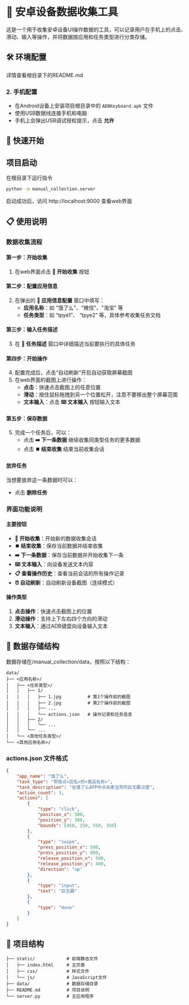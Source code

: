 # 📱 安卓设备数据收集工具

这是一个用于收集安卓设备UI操作数据的工具，可以记录用户在手机上的点击、滑动、输入等操作，并将数据按应用和任务类型进行分类存储。

## 🛠️ 环境配置
详情查看根目录下的README.md

### 2. 手机配置
- 在Android设备上安装项目根目录中的 `ADBKeyboard.apk` 文件
- 使用USB数据线连接手机和电脑
- 手机上会弹出USB调试授权提示，点击 **允许**

## 🚀 快速开始

## 项目启动
在根目录下运行指令
```bash
python -m manual_collection.server
```

启动成功后，访问 http://localhost:9000 查看web界面

## 📋 使用说明

### 数据收集流程

#### 第一步：开始收集
1. 在web界面点击 **🚀 开始收集** 按钮

#### 第二步：配置应用信息
2. 在弹出的 **📱 应用信息配置** 窗口中填写：
   - **应用名称**：如 "饿了么"、"微信"、"淘宝" 等
   - **任务类型**：如 “tpye1”、 “tpye2” 等，具体参考收集任务文档

#### 第三步：输入任务描述
3. 在 **📝 任务描述** 窗口中详细描述当前要执行的具体任务

#### 第四步：开始操作
4. 配置完成后，点击“自动刷新”开启自动获取屏幕截图
5. 在web界面的截图上进行操作：
   - **点击**：快速点击截图上的任意位置
   - **滑动**：按住鼠标拖拽到另一个位置松开，注意不要移出整个屏幕范围
   - **文本输入**：点击 **⌨️ 文本输入** 按钮输入文本

#### 第五步：保存数据
5. 完成一个任务后，可以：
   - 点击 **➡️ 下一条数据** 继续收集同类型任务的更多数据
   - 点击 **⏹️ 结束收集** 结束当前收集会话

#### 放弃任务
当想要放弃这一条数据时可以：
   - 点击 **删除任务** 

### 界面功能说明

#### 主要按钮
- **🚀 开始收集**：开始新的数据收集会话
- **⏹️ 结束收集**：保存当前数据并结束收集
- **➡️ 下一条数据**：保存当前数据并开始收集下一条
- **⌨️ 文本输入**：向设备发送文本内容
- **📋 查看操作历史**：查看当前会话的所有操作记录
- **⏰ 自动刷新**：自动刷新设备截图（连续模式）

#### 操作类型
1. **点击操作**：快速点击截图上的位置
2. **滑动操作**：支持上下左右四个方向的滑动
3. **文本输入**：通过ADB键盘向设备输入文本

## 📁 数据存储结构

数据存储在/manual_collection/data，按照以下结构：
```
data/
├── <应用名称>/
│   ├── <任务类型>/
│   │   ├── 1/
│   │   │   ├── 1.jpg          # 第1个操作前的截图
│   │   │   ├── 2.jpg          # 第2个操作前的截图
│   │   │   ├── ...
│   │   │   └── actions.json   # 操作记录和任务信息
│   │   ├── 2/
│   │   │   └── ...
│   │   └── ...
│   └── <其他任务类型>/
└── <其他应用名称>/
```

### actions.json 文件格式
```json
{
    "app_name": "饿了么",
    "task_type": "帮我点<店名>的<食品名称>",
    "task_description": "在饿了么APP中点击麦当劳的巨无霸汉堡",
    "action_count": 3,
    "actions": [
        {
            "type": "click",
            "position_x": 500,
            "position_y": 300,
            "bounds": [450, 250, 550, 350]
        },
        {
            "type": "swipe",
            "press_position_x": 500,
            "press_position_y": 800,
            "release_position_x": 500,
            "release_position_y": 400,
            "direction": "up"
        },
        {
            "type": "input",
            "text": "巨无霸"
        },
        {
            "type": "done"
        }
    ]
}
```

## 📄 项目结构

```
├── static/            # 前端静态文件
│   ├── index.html     # 主页面
│   ├── css/           # 样式文件
│   └── js/            # JavaScript文件
├── data/              # 数据存储目录
├── README.md          # 项目说明
└── server.py          # 主应用程序
```